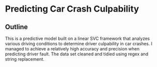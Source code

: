 # Predicting Car Crash Culpability

## Outline
This is a predictive model built on a linear SVC framework that analyzes various driving conditions to determine driver culpability in car crashes. I managed to achieve a relatively high accuracy and precision when predicting driver fault. The data set cleaned and tidied using regex and string replacement.

## 
